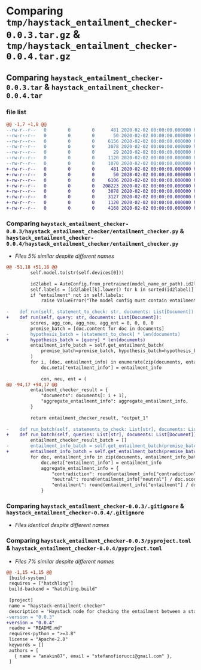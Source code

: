 # Comparing `tmp/haystack_entailment_checker-0.0.3.tar.gz` & `tmp/haystack_entailment_checker-0.0.4.tar.gz`

## Comparing `haystack_entailment_checker-0.0.3.tar` & `haystack_entailment_checker-0.0.4.tar`

### file list

```diff
@@ -1,7 +1,8 @@
--rw-r--r--   0        0        0      481 2020-02-02 00:00:00.000000 haystack_entailment_checker-0.0.3/.github/workflows/pypi_release.yml
--rw-r--r--   0        0        0       50 2020-02-02 00:00:00.000000 haystack_entailment_checker-0.0.3/haystack_entailment_checker/__init__.py
--rw-r--r--   0        0        0     6156 2020-02-02 00:00:00.000000 haystack_entailment_checker-0.0.3/haystack_entailment_checker/entailment_checker.py
--rw-r--r--   0        0        0     3078 2020-02-02 00:00:00.000000 haystack_entailment_checker-0.0.3/.gitignore
--rw-r--r--   0        0        0       29 2020-02-02 00:00:00.000000 haystack_entailment_checker-0.0.3/README.md
--rw-r--r--   0        0        0     1120 2020-02-02 00:00:00.000000 haystack_entailment_checker-0.0.3/pyproject.toml
--rw-r--r--   0        0        0     1070 2020-02-02 00:00:00.000000 haystack_entailment_checker-0.0.3/PKG-INFO
+-rw-r--r--   0        0        0      481 2020-02-02 00:00:00.000000 haystack_entailment_checker-0.0.4/.github/workflows/pypi_release.yml
+-rw-r--r--   0        0        0       50 2020-02-02 00:00:00.000000 haystack_entailment_checker-0.0.4/haystack_entailment_checker/__init__.py
+-rw-r--r--   0        0        0     6106 2020-02-02 00:00:00.000000 haystack_entailment_checker-0.0.4/haystack_entailment_checker/entailment_checker.py
+-rw-r--r--   0        0        0   208223 2020-02-02 00:00:00.000000 haystack_entailment_checker-0.0.4/images/entailment_checker_node.png
+-rw-r--r--   0        0        0     3078 2020-02-02 00:00:00.000000 haystack_entailment_checker-0.0.4/.gitignore
+-rw-r--r--   0        0        0     3127 2020-02-02 00:00:00.000000 haystack_entailment_checker-0.0.4/README.md
+-rw-r--r--   0        0        0     1120 2020-02-02 00:00:00.000000 haystack_entailment_checker-0.0.4/pyproject.toml
+-rw-r--r--   0        0        0     4168 2020-02-02 00:00:00.000000 haystack_entailment_checker-0.0.4/PKG-INFO
```

### Comparing `haystack_entailment_checker-0.0.3/haystack_entailment_checker/entailment_checker.py` & `haystack_entailment_checker-0.0.4/haystack_entailment_checker/entailment_checker.py`

 * *Files 5% similar despite different names*

```diff
@@ -51,18 +51,18 @@
         self.model.to(str(self.devices[0]))
 
         id2label = AutoConfig.from_pretrained(model_name_or_path).id2label
         self.labels = [id2label[k].lower() for k in sorted(id2label)]
         if "entailment" not in self.labels:
             raise ValueError("The model config must contain entailment value in the id2label dict.")
 
-    def run(self, statement_to_check: str, documents: List[Document]):
+    def run(self, query: str, documents: List[Document]):
         scores, agg_con, agg_neu, agg_ent = 0, 0, 0, 0
         premise_batch = [doc.content for doc in documents]
-        hypothesis_batch = [statement_to_check] * len(documents)
+        hypothesis_batch = [query] * len(documents)
         entailment_info_batch = self.get_entailment_batch(
             premise_batch=premise_batch, hypothesis_batch=hypothesis_batch
         )
         for i, (doc, entailment_info) in enumerate(zip(documents, entailment_info_batch)):
             doc.meta["entailment_info"] = entailment_info
 
             con, neu, ent = (
@@ -94,17 +94,17 @@
         entailment_checker_result = {
             "documents": documents[: i + 1],
             "aggregate_entailment_info": aggregate_entailment_info,
         }
 
         return entailment_checker_result, "output_1"
 
-    def run_batch(self, statements_to_check: List[str], documents: List[Document]):
+    def run_batch(self, queries: List[str], documents: List[Document]):
         entailment_checker_result_batch = []
-        entailment_info_batch = self.get_entailment_batch(premise_batch=documents, hypothesis_batch=statements_to_check)
+        entailment_info_batch = self.get_entailment_batch(premise_batch=documents, hypothesis_batch=queries)
         for doc, entailment_info in zip(documents, entailment_info_batch):
             doc.meta["entailment_info"] = entailment_info
             aggregate_entailment_info = {
                 "contradiction": round(entailment_info["contradiction"] / doc.score),
                 "neutral": round(entailment_info["neutral"] / doc.score),
                 "entailment": round(entailment_info["entailment"] / doc.score),
             }
```

### Comparing `haystack_entailment_checker-0.0.3/.gitignore` & `haystack_entailment_checker-0.0.4/.gitignore`

 * *Files identical despite different names*

### Comparing `haystack_entailment_checker-0.0.3/pyproject.toml` & `haystack_entailment_checker-0.0.4/pyproject.toml`

 * *Files 7% similar despite different names*

```diff
@@ -1,15 +1,15 @@
 [build-system]
 requires = ["hatchling"]
 build-backend = "hatchling.build"
 
 [project]
 name = "haystack-entailment-checker"
 description = 'Haystack node for checking the entailment between a statement and a list of Documents'
-version = "0.0.3"
+version = "0.0.4"
 readme = "README.md"
 requires-python = ">=3.8"
 license = "Apache-2.0"
 keywords = []
 authors = [
   { name = "anakin87", email = "stefanofiorucci@gmail.com" },
 ]
```


